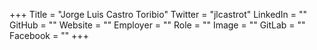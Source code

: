 +++
Title = "Jorge Luis Castro Toribio"
Twitter = "jlcastrot"
LinkedIn = ""
GitHub = ""
Website = ""
Employer = ""
Role = ""
Image = ""
GitLab = ""
Facebook = ""
+++
